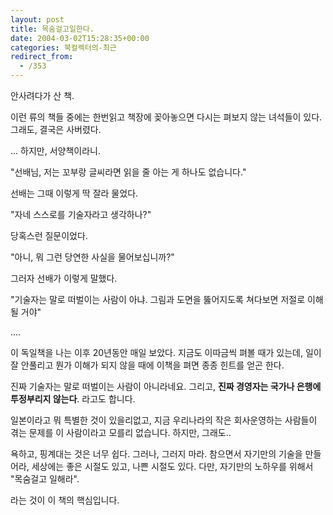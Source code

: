 ```yaml
---
layout: post
title: 목숨걸고일한다.
date: 2004-03-02T15:28:35+00:00
categories: 북컬렉터의-최근
redirect_from:
  - /353
---
```


안사려다가 산 책.

이런 류의 책들 중에는 한번읽고 책장에 꽂아놓으면 다시는 펴보지 않는 녀석들이 있다. 그래도, 결국은 사버렸다.

> 

... 하지만, 서양책이라니.

"선배님, 저는 꼬부랑 글씨라면 읽을 줄 아는 게 하나도 없습니다."

선배는 그때 이렇게 딱 잘라 물었다.

"자네 스스로를 기술자라고 생각하나?"

당혹스런 질문이었다.

"아니, 뭐 그런 당연한 사실을 물어보십니까?"

그러자 선배가 이렇게 말했다.

"기술자는 말로 떠벌이는 사람이 아냐. 그림과 도면을 뚫어지도록 쳐다보면 저절로 이해될 거야"

....

이 독일책을 나는 이후 20년동안 매일 보았다. 지금도 이따금씩 펴볼 때가 있는데, 일이 잘 안풀리고 뭔가 이해가 되지 않을 때에 이책을 펴면 종종 힌트를 얻곤 한다.

진짜 기술자는 말로 떠벌이는 사람이 아니라네요. 그리고, <b>진짜 경영자는 국가나 은행에 투정부리지 않는다</b>. 라고도 합니다.

일본이라고 뭐 특별한 것이 있을리없고, 지금 우리나라의 작은 회사운영하는 사람들이 겪는 문제를 이 사람이라고 모를리 없습니다. 하지만, 그래도..

욕하고, 핑계대는 것은 너무 쉽다. 그러나, 그러지 마라. 참으면서 자기만의 기술을 만들어라, 세상에는 좋은 시절도 있고, 나쁜 시절도 있다. 다만, 자기만의 노하우를 위해서 "목숨걸고 일해라".

라는 것이 이 책의 핵심입니다.
